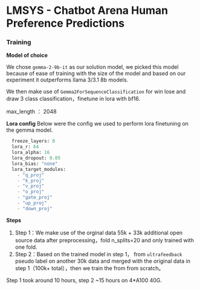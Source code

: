 # LMSYS - Chatbot Arena Human Preference Predictions

### Training

**Model of choice** 

We chose `gemma-2-9b-it` as our solution model, we picked this model because of ease of training with the size of the model and based on our experiment it outperforms llama 3/3.1 8b models.

We then make use of `Gemma2ForSequenceClassification` for win lose and draw 3 class classification，finetune in lora with bf16.

max_length ： 2048

**Lora config**
Below were the config we used to perform lora finetuning on the gemma model.
```python
  freeze_layers: 0
  lora_r: 64
  lora_alpha: 16
  lora_dropout: 0.05
  lora_bias: "none"
  lora_target_modules:
    - "q_proj"
    - "k_proj"
    - "v_proj"
    - "o_proj"
    - "gate_proj"
    - "up_proj"
    - "down_proj"
```

**Steps**

1. Step 1：We make use of the orginal data 55k + 33k additional open source data after preprocessing，fold n_splits=20 and only trained with one fold.
2. Step 2：Based on the trained model in step 1， from `ultrafeedback` pseudo label on another 30k data and merged with the original data in step 1（100k+ total），then we train the from from scratch。

Step 1 took around 10 hours, step 2 ~15 hours on 4*A100 40G.

